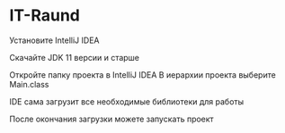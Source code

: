 # IT-Raund
Установите IntelliJ IDEA 

Скачайте JDK 11 версии и старше 

Откройте папку проекта в IntelliJ IDEA 
В иерархии проекта выберите Main.class 

IDE сама загрузит все необходимые библиотеки для работы 

После окончания загрузки можете запускать проект
